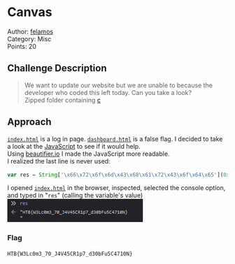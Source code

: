 # Canvas

Author: [felamos](https://app.hackthebox.eu/users/27390)  
Category: Misc  
Points: 20

## Challenge Description
> We want to update our website but we are unable to because the developer who coded this left today. Can you take a look?  
Zipped folder containing [c](./c)

## Approach
[`index.html`](./c/index.html) is a log in page. [`dashboard.html`](./c/dashboard.html) is a false flag. I decided to take a look at the [JavaScript](./c/js/login.js) to see if it would help.  
Using [beautifier.io](https://beautifier.io/) I made the JavaScript more readable.  
I realized the last line is never used:
```js
var res = String['\x66\x72\x6f\x6d\x43\x68\x61\x72\x43\x6f\x64\x65'](0x48, 0x54, 0x42, 0x7b, 0x57, 0x33, 0x4c, 0x63, 0x30, 0x6d, 0x33, 0x5f, 0x37, 0x30, 0x5f, 0x4a, 0x34, 0x56, 0x34, 0x35, 0x43, 0x52, 0x31, 0x70, 0x37, 0x5f, 0x64, 0x33, 0x30, 0x62, 0x46, 0x75, 0x35, 0x43, 0x34, 0x37, 0x31, 0x30, 0x4e, 0x7d, 0xa);
```
I opened [`index.html`](./c/index.html) in the browser, inspected, selected the console option, and typed in "`res`" (calling the variable's value)  
![flag](./flag.png)

### Flag
`HTB{W3Lc0m3_70_J4V45CR1p7_d30bFu5C4710N}`